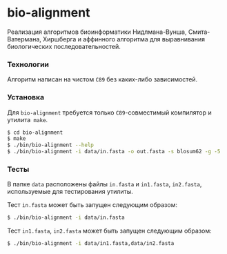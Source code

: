 # bio-alignment
Реализация алгоритмов биоинформатики Нидлмана-Вунша, Смита-Ватермана, Хиршберга и аффинного алгоритма для выравнивания биологических последовательностей.

### Технологии

Алгоритм написан на чистом `C89` без каких-либо зависимостей.

### Установка

Для `bio-alignment` требуется только `C89`-совместимый компилятор и утилита` make`.

```sh
$ cd bio-alignment
$ make
$ ./bin/bio-alignment --help
$ ./bin/bio-alignment -i data/in.fasta -o out.fasta -s blosum62 -g -5
```

### Тесты

В папке `data` расположены файлы `in.fasta` и `in1.fasta`, `in2.fasta`, используемые для тестирования утилиты.

Тест `in.fasta` может быть запущен следующим образом:
```sh
$ ./bin/bio-alignment -i data/in.fasta
```

Тест `in1.fasta`, `in2.fasta` может быть запущен следующим образом:
```sh
$ ./bin/bio-alignment -i data/in1.fasta,data/in2.fasta
```
